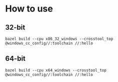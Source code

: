 ﻿# How to use

## 32-bit

```
bazel build --cpu x86_32_windows --crosstool_top @windows_cc_config//:toolchain //:hello
```

## 64-bit

```
bazel build --cpu x64_windows --crosstool_top @windows_cc_config//:toolchain //:hello
```
